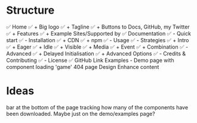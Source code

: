 Structure
==============
✅ Home
✅ 	+ Big logo
✅ 	+ Tagline
✅ 	+ Buttons to Docs, GitHub, my Twitter
✅ 	+ Features
✅ 	+ Example Sites/Supported by
✅ Documentation
✅ 	- Quick start
✅ 	- Installation
✅ 		+ CDN
✅ 		+ npm
✅ 	- Usage
✅ 	- Strategies
✅ 		+ Intro
✅ 		+ Eager
✅ 		+ Idle
✅ 		+ Visible
✅ 		+ Media
✅ 		+ Event
✅ 		+ Combination
✅ 	- Advanced
✅ 		+ Delayed Initialisation
✅ 		+ Advanced Options
✅   - Credits & Contributing
✅   - License
✅   GitHub Link
Examples
	- Demo page with component loading 'game'
404 page
Design
Enhance content

Ideas
==============
bar at the bottom of the page tracking how many of the components have been downloaded. Maybe just on the demo/examples page?
